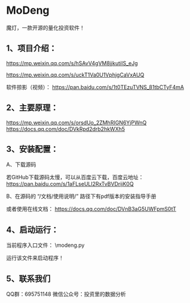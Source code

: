 # MoDeng

魔灯，一款开源的量化投资软件！



1、项目介绍：
------------
https://mp.weixin.qq.com/s/hSAvV4gVM8jjkutiIS_eJg

https://mp.weixin.qq.com/s/uckT1Va0U1VphjgCaVxAUQ

软件掠影（视频）：
https://pan.baidu.com/s/1t0TEzuTVNS_81tbCTyF4mA



2、主要原理：
------------
https://mp.weixin.qq.com/s/orsdUo_2ZMhRIGN6YjPWnQ
https://docs.qq.com/doc/DVkRpd2drb2hkWXh5


3、安装配置：
------------

  A、下载源码

  若GitHub下载源码太慢，可以从百度云下载，百度云地址：
  https://pan.baidu.com/s/1aFLseULl2RxTvBVDrijK0Q


  B、在源码的 “/文档/使用说明/” 路径下有pdf版本的安装指导手册

  或者使用在线文档：
  https://docs.qq.com/doc/DVnB3aG5UWFpmS0tT


4、启动运行：
------------
当前程序入口文件：
\modeng.py

运行该文件来启动程序！



5、联系我们
------------

QQ群：695751148
微信公众号：投资里的数据分析


